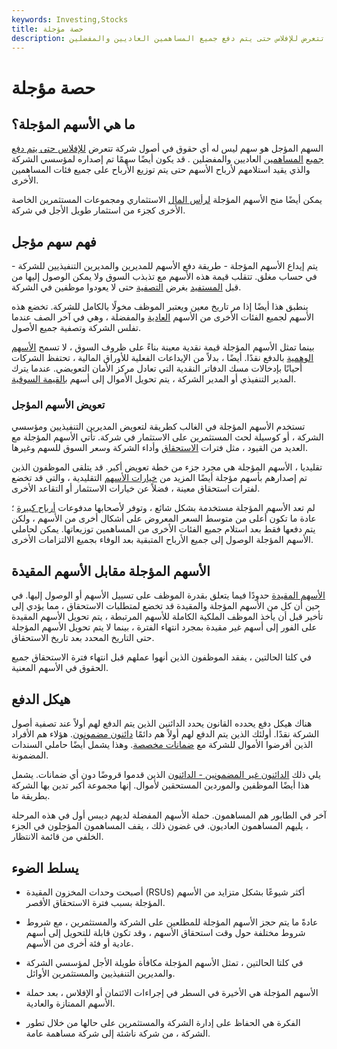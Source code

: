 ```yaml
---
keywords: Investing,Stocks
title: حصة مؤجلة
description: لا تملك الأسهم المؤجلة أي حقوق في أصول شركة تتعرض للإفلاس حتى يتم دفع جميع المساهمين العاديين والمفضلين.
---
```


# حصة مؤجلة
## ما هي الأسهم المؤجلة؟

السهم المؤجل هو سهم ليس له أي حقوق في أصول شركة تتعرض [للإفلاس حتى يتم دفع جميع](/bankruptcy) [المساهمين](/preference-shares) العاديين والمفضلين . قد يكون أيضًا سهمًا تم إصداره لمؤسسي الشركة والذي يقيد استلامهم لأرباح الأسهم حتى يتم توزيع الأرباح على جميع فئات المساهمين الأخرى.

يمكن أيضًا منح الأسهم المؤجلة [لرأس المال](/venturecapital) الاستثماري ومجموعات المستثمرين الخاصة الأخرى كجزء من استثمار طويل الأجل في شركة.

## فهم سهم مؤجل

يتم إيداع الأسهم المؤجلة - طريقة دفع الأسهم للمديرين والمديرين التنفيذيين للشركة - في حساب مغلق. تتقلب قيمة هذه الأسهم مع تذبذب السوق ولا يمكن الوصول إليها من قبل [المستفيد](/beneficiary) بغرض [التصفية](/liquidation) حتى لا يعودوا موظفين في الشركة.

ينطبق هذا أيضًا إذا مر تاريخ معين ويعتبر الموظف مخولًا بالكامل للشركة. تخضع هذه الأسهم لجميع الفئات الأخرى من الأسهم [العادية](/commonstock) والمفضلة ، وهي في آخر الصف عندما تفلس الشركة وتصفية جميع الأصول.

بينما تمثل الأسهم المؤجلة قيمة نقدية معينة بناءً على ظروف السوق ، لا تسمح [الأسهم الوهمية](/phantomstock) بالدفع نقدًا. أيضًا ، بدلاً من الإيداعات الفعلية للأوراق المالية ، تحتفظ الشركات أحيانًا بإدخالات مسك الدفاتر النقدية التي تعادل مركز الأمان التعويضي. عندما يترك المدير التنفيذي أو المدير الشركة ، يتم تحويل الأموال إلى أسهم [بالقيمة السوقية](/marketvalue).

### تعويض الأسهم المؤجل

تستخدم الأسهم المؤجلة في الغالب كطريقة لتعويض المديرين التنفيذيين ومؤسسي الشركة ، أو كوسيلة لحث المستثمرين على الاستثمار في شركة. تأتي الأسهم المؤجلة مع العديد من القيود ، مثل فترات [الاستحقاق](/vesting) وأداء الشركة وسعر السوق للسهم وغيرها.

تقليديا ، الأسهم المؤجلة هي مجرد جزء من خطة تعويض أكبر. قد يتلقى الموظفون الذين تم إصدارهم بأسهم مؤجلة أيضًا المزيد من [خيارات الأسهم](/stockoption) التقليدية ، والتي قد تخضع لفترات استحقاق معينة ، فضلاً عن خيارات الاستثمار أو التقاعد الأخرى.

لم تعد الأسهم المؤجلة مستخدمة بشكل شائع ، وتوفر لأصحابها مدفوعات [أرباح كبيرة](/dividend) ؛ عادة ما تكون أعلى من متوسط السعر المعروض على أشكال أخرى من الأسهم ، ولكن يتم دفعها فقط بعد استلام جميع الفئات الأخرى من المساهمين توزيعاتها. يمكن لحاملي الأسهم المؤجلة الوصول إلى جميع الأرباح المتبقية بعد الوفاء بجميع الالتزامات الأخرى.

## الأسهم المؤجلة مقابل الأسهم المقيدة

[الأسهم المقيدة](/restrictedstock) حدودًا فيما يتعلق بقدرة الموظف على تسييل الأسهم أو الوصول إليها. في حين أن كل من الأسهم المؤجلة والمقيدة قد تخضع لمتطلبات الاستحقاق ، مما يؤدي إلى تأخير قبل أن يأخذ الموظف الملكية الكاملة للأسهم المرتبطة ، يتم تحويل الأسهم المقيدة على الفور إلى أسهم غير مقيدة بمجرد انتهاء الفترة ، بينما لا يتم تحويل الأسهم المؤجلة حتى التاريخ المحدد بعد تاريخ الاستحقاق.

في كلتا الحالتين ، يفقد الموظفون الذين أنهوا عملهم قبل انتهاء فترة الاستحقاق جميع الحقوق في الأسهم المعنية.

## هيكل الدفع

هناك هيكل دفع يحدده القانون يحدد الدائنين الذين يتم الدفع لهم أولاً عند تصفية أصول الشركة نقدًا. أولئك الذين يتم الدفع لهم أولاً هم دائمًا [دائنون مضمونون](/secured-creditor). هؤلاء هم الأفراد الذين أقرضوا الأموال للشركة مع [ضمانات مخصصة](/collateral). وهذا يشمل أيضًا حاملي السندات المضمونة.

يلي ذلك [الدائنون غير المضمونين - الدائنون](/unsecuredcreditor) الذين قدموا قروضًا دون أي ضمانات. يشمل هذا أيضًا الموظفين والموردين المستحقين لأموال. إنها مجموعة أكبر تدين بها الشركة بطريقة ما.

آخر في الطابور هم المساهمون. حملة الأسهم المفضلة لديهم ديبس أول في هذه المرحلة ، يليهم المساهمون العاديون. في غضون ذلك ، يقف المساهمون المؤجلون في الجزء الخلفي من قائمة الانتظار.

## يسلط الضوء

- أصبحت وحدات المخزون المقيدة (RSUs) أكثر شيوعًا بشكل متزايد من الأسهم المؤجلة بسبب فترة الاستحقاق الأقصر.

- عادةً ما يتم حجز الأسهم المؤجلة للمطلعين على الشركة والمستثمرين ، مع شروط شروط مختلفة حول وقت استحقاق الأسهم ، وقد تكون قابلة للتحويل إلى أسهم عادية أو فئة أخرى من الأسهم.

- في كلتا الحالتين ، تمثل الأسهم المؤجلة مكافأة طويلة الأجل لمؤسسي الشركة والمديرين التنفيذيين والمستثمرين الأوائل.

- الأسهم المؤجلة هي الأخيرة في السطر في إجراءات الائتمان أو الإفلاس ، بعد حملة الأسهم الممتازة والعادية.

- الفكرة هي الحفاظ على إدارة الشركة والمستثمرين على حالها من خلال تطور الشركة ، من شركة ناشئة إلى شركة مساهمة عامة.

